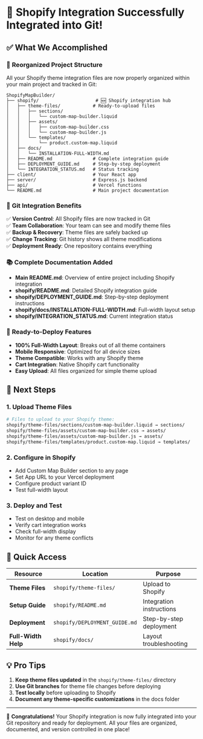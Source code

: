 # 🎉 Shopify Integration Successfully Integrated into Git!

## ✅ What We Accomplished

### 📁 **Reorganized Project Structure**
All your Shopify theme integration files are now properly organized within your main project and tracked in Git:

```
ShopifyMapBuilder/
├── shopify/                     # 🆕 Shopify integration hub
│   ├── theme-files/            # Ready-to-upload files
│   │   ├── sections/
│   │   │   └── custom-map-builder.liquid
│   │   ├── assets/
│   │   │   ├── custom-map-builder.css
│   │   │   └── custom-map-builder.js
│   │   └── templates/
│   │       └── product.custom-map.liquid
│   ├── docs/
│   │   └── INSTALLATION-FULL-WIDTH.md
│   ├── README.md               # Complete integration guide
│   ├── DEPLOYMENT_GUIDE.md     # Step-by-step deployment
│   └── INTEGRATION_STATUS.md   # Status tracking
├── client/                     # Your React app
├── server/                     # Express.js backend  
├── api/                        # Vercel functions
└── README.md                   # Main project documentation
```

### 🔄 **Git Integration Benefits**
✅ **Version Control**: All Shopify files are now tracked in Git  
✅ **Team Collaboration**: Your team can see and modify theme files  
✅ **Backup & Recovery**: Theme files are safely backed up  
✅ **Change Tracking**: Git history shows all theme modifications  
✅ **Deployment Ready**: One repository contains everything  

### 📚 **Complete Documentation Added**
- **Main README.md**: Overview of entire project including Shopify integration
- **shopify/README.md**: Detailed Shopify integration guide
- **shopify/DEPLOYMENT_GUIDE.md**: Step-by-step deployment instructions
- **shopify/docs/INSTALLATION-FULL-WIDTH.md**: Full-width layout setup
- **shopify/INTEGRATION_STATUS.md**: Current integration status

### 🎯 **Ready-to-Deploy Features**
- **100% Full-Width Layout**: Breaks out of all theme containers
- **Mobile Responsive**: Optimized for all device sizes
- **Theme Compatible**: Works with any Shopify theme
- **Cart Integration**: Native Shopify cart functionality
- **Easy Upload**: All files organized for simple theme upload

## 🚀 **Next Steps**

### 1. **Upload Theme Files** 
```bash
# Files to upload to your Shopify theme:
shopify/theme-files/sections/custom-map-builder.liquid → sections/
shopify/theme-files/assets/custom-map-builder.css → assets/
shopify/theme-files/assets/custom-map-builder.js → assets/
shopify/theme-files/templates/product.custom-map.liquid → templates/
```

### 2. **Configure in Shopify**
- Add Custom Map Builder section to any page
- Set App URL to your Vercel deployment
- Configure product variant ID
- Test full-width layout

### 3. **Deploy and Test**
- Test on desktop and mobile
- Verify cart integration works
- Check full-width display
- Monitor for any theme conflicts

## 🔗 **Quick Access**

| Resource | Location | Purpose |
|----------|----------|---------|
| **Theme Files** | `shopify/theme-files/` | Upload to Shopify |
| **Setup Guide** | `shopify/README.md` | Integration instructions |
| **Deployment** | `shopify/DEPLOYMENT_GUIDE.md` | Step-by-step deployment |
| **Full-Width Help** | `shopify/docs/` | Layout troubleshooting |

## 💡 **Pro Tips**

1. **Keep theme files updated** in the `shopify/theme-files/` directory
2. **Use Git branches** for theme file changes before deploying
3. **Test locally** before uploading to Shopify
4. **Document any theme-specific customizations** in the docs folder

---

🎊 **Congratulations!** Your Shopify integration is now fully integrated into your Git repository and ready for deployment. All your files are organized, documented, and version controlled in one place!